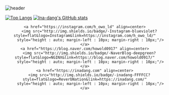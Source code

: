 ###

<!--
**Ina-dang/Ina-dang** is a ✨ _special_ ✨ repository because its `README.md` (this file) appears on your GitHub profile.

Here are some ideas to get you started:

- 🔭 I’m currently working on ...
- 🌱 I’m currently learning ...
- 👯 I’m looking to collaborate on ...
- 🤔 I’m looking for help with ...
- 💬 Ask me about ...
- 📫 How to reach me: ...
- 😄 Pronouns: ...
- ⚡ Fun fact: ...
-->
![header](https://capsule-render.vercel.app/api?type=cylinder&color=E5CCFF&height=180&section=header&text=Ina-dang🐣&fontSize=90&&animation=fadeIn&fontColor=FFFFFF)

[![Top Langs](https://github-readme-stats.vercel.app/api/top-langs/?username=Ina-dang&layout=compact)](https://github.com/Ina-dang/github-readme-stats)
[![Ina-dang's GitHub stats](https://github-readme-stats.vercel.app/api?username=Ina-dang&&show_icons=true&theme=buefy)](https://github.com/Ina-dang/github-readme-stats)

				

<div align=center>
	
	<a href="https://instagram.com/h_owo_ld" align=center>
   	    <img src="http://img.shields.io/badge/-Instagram-blueviolet?style=flat&logo=Instagram&link=https://instagram.com/h_owo_ld/"
		 style="height : auto; margin-left : 10px; margin-right : 10px;"/>
	</a>
	<a href="https://blog.naver.com/howold0917" align=center>
	    <img src="http://img.shields.io/badge/-NaverBlog-deepgreen?style=flat&logo=NGINX&link=https://blog.naver.com/howold0917/"
		 style="height : auto; margin-left : 10px; margin-right : 10px;"/>
	</a>
	<a href="https://inadang.com" align=center>
	    <img src="http://img.shields.io/badge/-inadang-FFFFCC?style=flat&logo=ReverbNation&link=https://inadang.com/"
		 style="height : auto; margin-left : 10px; margin-right : 10px;"/>
	</a>
</div>
  


